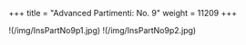 +++
title = "Advanced Partimenti: No. 9"
weight = 11209
+++

!(/img/InsPartNo9p1.jpg)
!(/img/InsPartNo9p2.jpg)

